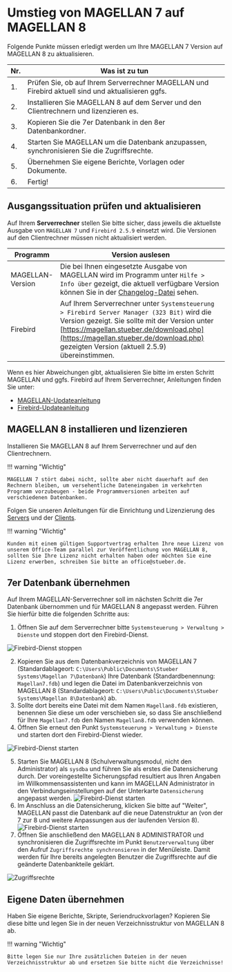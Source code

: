 # Umstieg von MAGELLAN 7 auf MAGELLAN 8

Folgende Punkte müssen erledigt werden um Ihre MAGELLAN 7 Version auf MAGELLAN 8 zu aktualisieren.

Nr.|Was ist zu tun
--|--
1.| Prüfen Sie, ob auf Ihrem Serverrechner MAGELLAN und Firebird aktuell sind und aktualisieren ggfs.
2.| Installieren Sie MAGELLAN 8 auf dem Server und den Clientrechnern und lizenzieren es.
3.| Kopieren Sie die 7er Datenbank in den 8er Datenbankordner.
4.| Starten Sie MAGELLAN um die Datenbank anzupassen, synchronisieren Sie die Zugriffsrechte.
5.| Übernehmen Sie eigene Berichte, Vorlagen oder Dokumente.
6.| Fertig!

## Ausgangssituation prüfen und aktualisieren

Auf Ihrem **Serverrechner** stellen Sie bitte sicher, dass jeweils die aktuellste Ausgabe von `MAGELLAN 7` und `Firebird 2.5.9` einsetzt wird. Die Versionen auf den Clientrechner müssen nicht aktualisiert werden.

Programm|Version auslesen
--|--
MAGELLAN-Version|Die bei Ihnen eingesetzte Ausgabe von MAGELLAN wird im Programm unter `Hilfe > Info über` gezeigt, die aktuell verfügbare Version können Sie in der [Changelog-Datei](https://doc.magellan.stueber.de/changelog/changelog/) sehen.
Firebird| Auf Ihrem Serverrechner unter `Systemsteuerung > Firebird Server Manager (323 Bit)` wird die Version gezeigt. Sie sollte mit der Version unter [https://magellan.stueber.de/download.php](https://magellan.stueber.de/download.php) gezeigten Version (aktuell 2.5.9) übereinstimmen.

Wenn es hier Abweichungen gibt, aktualisieren Sie bitte im ersten Schritt MAGELLAN und ggfs. Firebird auf Ihrem Serverrechner, Anleitungen finden Sie unter:

* [MAGELLAN-Updateanleitung](https://doc.magellan.stueber.de/schulverwaltung/update/wie-kann-ein-update-verteilt-werden/)
* [Firebird-Updateanleitung](https://doc.magellan.stueber.de/schulverwaltung/update/firebird-aktualisieren/)

## MAGELLAN 8 installieren und lizenzieren

Installieren Sie MAGELLAN 8 auf Ihrem Serverrechner und auf den Clientrechnern.

!!! warning "Wichtig"

    MAGELLAN 7 stört dabei nicht, sollte aber nicht dauerhaft auf den Rechnern bleiben, um versehentliche Dateneingaben im verkehrten Programm vorzubeugen - beide Programmversionen arbeiten auf verschiedenen Datenbanken.

Folgen Sie unseren Anleitungen für die Einrichtung und Lizenzierung des [Servers](https://doc.magellan.stueber.de/schulverwaltung/installation/version8/server.installieren/) und der [Clients](https://doc.magellan.stueber.de/schulverwaltung/installation/version8/arbeitsplatz.installieren/).

!!! warning "Wichtig"

    Kunden mit einem gültigen Supportvertrag erhalten Ihre neue Lizenz von unserem Office-Team parallel zur Veröffentlichung von MAGELLAN 8, sollten Sie Ihre Lizenz nicht erhalten haben oder möchten Sie eine Lizenz erwerben, schreiben Sie bitte an office@stueber.de.

## 7er Datenbank übernehmen

Auf Ihrem MAGELLAN-Serverrechner soll im nächsten Schritt die 7er Datenbank übernommen und für MAGELLAN 8 angepasst werden. Führen Sie hierfür bitte die folgenden Schritte aus:

1. Öffnen Sie auf dem Serverrechner bitte `Systemsteuerung > Verwaltung > Dienste` und stoppen dort den Firebird-Dienst.

![Firebird-Dienst stoppen](/assets/images/update/7zu8/01.png)

2. Kopieren Sie aus dem Datenbankverzeichnis von MAGELLAN 7 (Standardablageort: `C:\Users\Public\Documents\Stueber Systems\Magellan 7\Datenbank`) Ihre Datenbank (Standardbenennung: `Magellan7.fdb`) und legen die Datei im Datenbankverzeichnis von MAGELLAN 8 (Standardablageort: `C:\Users\Public\Documents\Stueber Systems\Magellan 8\Datenbank`) ab.
3. Sollte dort bereits eine Datei mit dem Namen `Magellan8.fdb` existieren, benennen Sie diese um oder verschieben sie, so dass Sie anschließend für Ihre `Magellan7.fdb` den Namen `Magellan8.fdb` verwenden können.
4. Öffnen Sie erneut den Punkt `Systemsteuerung > Verwaltung > Dienste` und starten dort den Firebird-Dienst wieder.

![Firebird-Dienst starten](/assets/images/update/7zu8/02.png)

5. Starten Sie MAGELLAN 8 (Schulverwaltungsmodul, nicht den Administrator) als `sysdba` und führen Sie als erstes die Datensicherung durch. Der voreingestellte Sicherungspfad resultiert aus Ihren Angaben im Willkommensassistenten und kann im MAGELLAN Administrator in den Verbindungseinstellungen auf der Unterkarte `Datensicherung` angepasst werden.
![Firebird-Dienst starten](/assets/images/update/7zu8/05.png)
7. Im Anschluss an die Datensicherung, klicken Sie bitte auf "Weiter", MAGELLAN passt die Datenbank auf die neue Datenstruktur an (von der 7 zur 8 und weitere Anpassungen aus der laufenden Version 8).
![Firebird-Dienst starten](/assets/images/update/7zu8/06.png)
8. Öffnen Sie anschließend den MAGELLAN 8 ADMINISTRATOR und synchronisieren die Zugriffsrechte im Punkt `Benutzerverwaltung` über den Aufruf  `Zugriffsrechte synchronsieren` in der Menüleiste. Damit werden für Ihre bereits angelegten Benutzer die Zugriffsrechte auf die geänderte Datenbankteile geklärt.

![Zugriffsrechte](/assets/images/update/7zu8/04.png)

## Eigene Daten übernehmen

Haben Sie eigene Berichte, Skripte, Seriendruckvorlagen? Kopieren Sie diese bitte und legen Sie in der neuen Verzeichnisstruktur von MAGELLAN 8 ab.

!!! warning "Wichtig"

    Bitte legen Sie nur Ihre zusätzlichen Dateien in der neuen Verzeichnisstruktur ab und ersetzen Sie bitte nicht die Verzeichnisse! 
